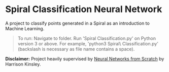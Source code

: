 # Spiral Classification Neural Network

A project to classify points generated in a Spiral as an introduction to Machine Learning.

> To run: Navigate to folder. Run 'Spiral Classification.py' on Python version 3 or above. For example, 'python3 Spiral\ Classification.py' (backslash is necessary as file name contains a space).

**Disclaimer:** Project heavily supervised by <a href="https://nnfs.io">Neural Networks from Scratch</a> by Harrison Kinsley.
